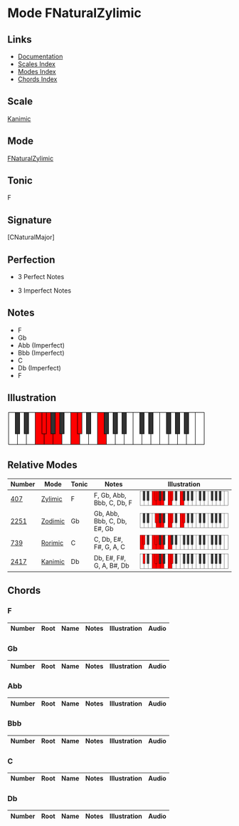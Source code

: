 # Mode FNaturalZylimic

## Links

- [Documentation](index.md)
- [Scales Index](Scales.md)
- [Modes Index](Modes.md)
- [Chords Index](Chords.md)

## Scale

[Kanimic](ScaleKanimic.md)

## Mode

[FNaturalZylimic](ModeFNaturalZylimic.md)

## Tonic

F

## Signature

[CNaturalMajor]

## Perfection

 - 3 Perfect Notes

 - 3 Imperfect Notes

## Notes

- F
- Gb
- Abb (Imperfect)
- Bbb (Imperfect)
- C
- Db (Imperfect)
- F

## Illustration

![FNaturalZylimic](ModeFNaturalZylimic.png)

## Relative Modes

| Number | Mode | Tonic | Notes | Illustration |
|--------|------|-------|-------|--------------|
| [407](https://ianring.com/musictheory/scales/407) | [Zylimic](ModeZylimic.md) | F | F, Gb, Abb, Bbb, C, Db, F | ![FNaturalZylimic](ModeFNaturalZylimic.png) |
| [2251](https://ianring.com/musictheory/scales/2251) | [Zodimic](ModeZodimic.md) | Gb | Gb, Abb, Bbb, C, Db, E#, Gb | ![GFlatZodimic](ModeGFlatZodimic.png) |
| [739](https://ianring.com/musictheory/scales/739) | [Rorimic](ModeRorimic.md) | C | C, Db, E#, F#, G, A, C | ![CNaturalRorimic](ModeCNaturalRorimic.png) |
| [2417](https://ianring.com/musictheory/scales/2417) | [Kanimic](ModeKanimic.md) | Db | Db, E#, F#, G, A, B#, Db | ![DFlatKanimic](ModeDFlatKanimic.png) |

## Chords

### F

| Number | Root | Name | Notes | Illustration | Audio |
|--------|------|------|-------|--------------|-------|

### Gb

| Number | Root | Name | Notes | Illustration | Audio |
|--------|------|------|-------|--------------|-------|

### Abb

| Number | Root | Name | Notes | Illustration | Audio |
|--------|------|------|-------|--------------|-------|

### Bbb

| Number | Root | Name | Notes | Illustration | Audio |
|--------|------|------|-------|--------------|-------|

### C

| Number | Root | Name | Notes | Illustration | Audio |
|--------|------|------|-------|--------------|-------|

### Db

| Number | Root | Name | Notes | Illustration | Audio |
|--------|------|------|-------|--------------|-------|

